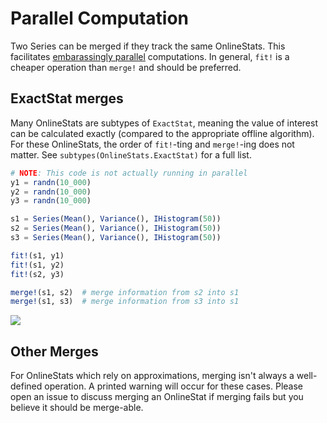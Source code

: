 # Parallel Computation

Two Series can be merged if they track the same OnlineStats.  This facilitates [embarassingly parallel](https://en.wikipedia.org/wiki/Embarrassingly_parallel) computations.  In general, `fit!`
is a cheaper operation than `merge!` and should be preferred.

## ExactStat merges

Many OnlineStats are subtypes of `ExactStat`, meaning the value of interest can be
calculated exactly (compared to the appropriate offline algorithm).  For these OnlineStats,
the order of `fit!`-ting and `merge!`-ing does not matter.  See `subtypes(OnlineStats.ExactStat)`
for a full list.

```julia
# NOTE: This code is not actually running in parallel
y1 = randn(10_000)
y2 = randn(10_000)
y3 = randn(10_000)

s1 = Series(Mean(), Variance(), IHistogram(50))
s2 = Series(Mean(), Variance(), IHistogram(50))
s3 = Series(Mean(), Variance(), IHistogram(50))

fit!(s1, y1)
fit!(s1, y2)
fit!(s2, y3)

merge!(s1, s2)  # merge information from s2 into s1
merge!(s1, s3)  # merge information from s3 into s1
```

![](https://user-images.githubusercontent.com/8075494/32748459-519986e8-c88a-11e7-89b3-80dedf7f261b.png)

## Other Merges

For OnlineStats which rely on approximations, merging isn't always a well-defined operation.
A printed warning will occur for these cases.  Please open an issue to discuss merging an
OnlineStat if merging fails but you believe it should be merge-able.